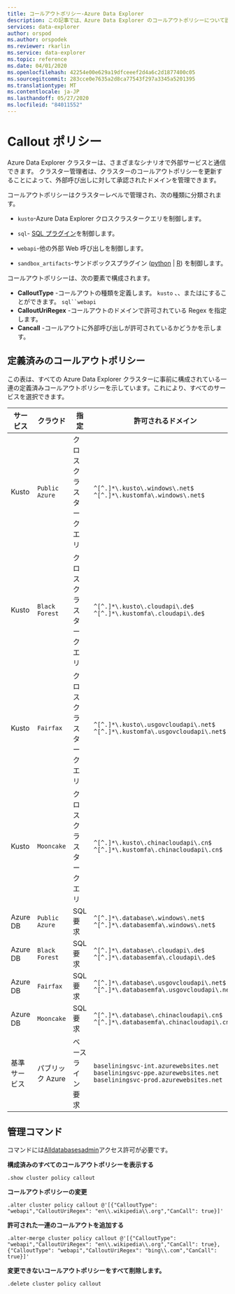 ```yaml
---
title: コールアウトポリシー-Azure Data Explorer
description: この記事では、Azure Data Explorer のコールアウトポリシーについて説明します。
services: data-explorer
author: orspod
ms.author: orspodek
ms.reviewer: rkarlin
ms.service: data-explorer
ms.topic: reference
ms.date: 04/01/2020
ms.openlocfilehash: 42254e00e629a19dfceeef2d4a6c2d1877400c05
ms.sourcegitcommit: 283cce0e7635a2d8ca77543f297a3345a5201395
ms.translationtype: MT
ms.contentlocale: ja-JP
ms.lasthandoff: 05/27/2020
ms.locfileid: "84011552"
---
```

# <a name="callout-policy"></a>Callout ポリシー

Azure Data Explorer クラスターは、さまざまなシナリオで外部サービスと通信できます。
クラスター管理者は、クラスターのコールアウトポリシーを更新することによって、外部呼び出しに対して承認されたドメインを管理できます。

コールアウトポリシーはクラスターレベルで管理され、次の種類に分類されます。
* `kusto`-Azure Data Explorer クロスクラスタークエリを制御します。
* `sql`- [SQL プラグイン](../query/sqlrequestplugin.md)を制御します。

* `webapi`-他の外部 Web 呼び出しを制御します。
* `sandbox_artifacts`-サンドボックスプラグイン ([python](../query/pythonplugin.md)  |  [R](../query/rplugin.md)) を制御します。

コールアウトポリシーは、次の要素で構成されます。

* **CalloutType** -コールアウトの種類を定義します。 `kusto` 、、またはにすることができます。 `sql``webapi`
* **CalloutUriRegex** -コールアウトのドメインで許可されている Regex を指定します。
* **Cancall** -コールアウトに外部呼び出しが許可されているかどうかを示します。

## <a name="predefined-callout-policies"></a>定義済みのコールアウトポリシー

この表は、すべての Azure Data Explorer クラスターに事前に構成されている一連の定義済みコールアウトポリシーを示しています。これにより、すべてのサービスを選択できます。

|サービス      |クラウド        |指定  |許可されるドメイン |
|-------------|-------------|-------------|-------------|
|Kusto |`Public Azure` |クロスクラスタークエリ |`^[^.]*\.kusto\.windows\.net$` <br> `^[^.]*\.kustomfa\.windows\.net$` |
|Kusto |`Black Forest` |クロスクラスタークエリ |`^[^.]*\.kusto\.cloudapi\.de$` <br> `^[^.]*\.kustomfa\.cloudapi\.de$` |
|Kusto |`Fairfax` |クロスクラスタークエリ |`^[^.]*\.kusto\.usgovcloudapi\.net$` <br> `^[^.]*\.kustomfa\.usgovcloudapi\.net$` |
|Kusto |`Mooncake` |クロスクラスタークエリ |`^[^.]*\.kusto\.chinacloudapi\.cn$` <br> `^[^.]*\.kustomfa\.chinacloudapi\.cn$` |
|Azure DB |`Public Azure` |SQL 要求 |`^[^.]*\.database\.windows\.net$` <br> `^[^.]*\.databasemfa\.windows\.net$` |
|Azure DB |`Black Forest` |SQL 要求 |`^[^.]*\.database\.cloudapi\.de$` <br> `^[^.]*\.databasemfa\.cloudapi\.de$` |
|Azure DB |`Fairfax` |SQL 要求 |`^[^.]*\.database\.usgovcloudapi\.net$` <br> `^[^.]*\.databasemfa\.usgovcloudapi\.net$` |
|Azure DB |`Mooncake` |SQL 要求 |`^[^.]*\.database\.chinacloudapi\.cn$` <br> `^[^.]*\.databasemfa\.chinacloudapi\.cn$` |
|基準サービス |パブリック Azure |ベースライン要求 |`baseliningsvc-int.azurewebsites.net` <br> `baseliningsvc-ppe.azurewebsites.net` <br> `baseliningsvc-prod.azurewebsites.net` |

## <a name="control-commands"></a>管理コマンド

コマンドには[Alldatabasesadmin](access-control/role-based-authorization.md)アクセス許可が必要です。

**構成済みのすべてのコールアウトポリシーを表示する**

```kusto
.show cluster policy callout
```

**コールアウトポリシーの変更**

```kusto
.alter cluster policy callout @'[{"CalloutType": "webapi","CalloutUriRegex": "en\\.wikipedia\\.org","CanCall": true}]'
```

**許可された一連のコールアウトを追加する**

```kusto
.alter-merge cluster policy callout @'[{"CalloutType": "webapi","CalloutUriRegex": "en\\.wikipedia\\.org","CanCall": true}, {"CalloutType": "webapi","CalloutUriRegex": "bing\\.com","CanCall": true}]'
```

**変更できないコールアウトポリシーをすべて削除します。**

```kusto
.delete cluster policy callout
```
